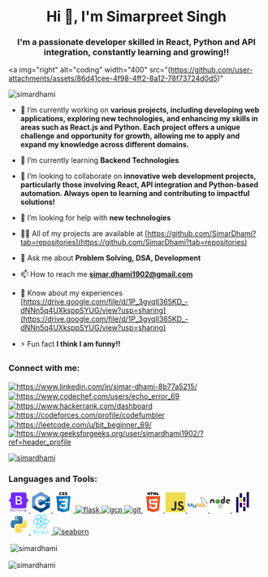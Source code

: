 <h1 align="center">Hi 👋, I'm Simarpreet Singh</h1>
<h3 align="center">I'm a passionate developer skilled in React, Python and API integration, constantly learning and growing!!</h3>

<a img="right" alt="coding" width="400" src="(https://github.com/user-attachments/assets/86d41cee-4f98-4ff2-8a12-78f73724d0d5)" 

<p align="left"> <img src="https://komarev.com/ghpvc/?username=simardhami&label=Profile%20views&color=0e75b6&style=flat" alt="simardhami" /> </p>

- 🔭 I’m currently working on **various projects, including developing web applications, exploring new technologies, and enhancing my skills in areas such as React.js and Python. Each project offers a unique challenge and opportunity for growth, allowing me to apply and expand my knowledge across different domains.**

- 🌱 I’m currently learning **Backend Technologies**

- 👯 I’m looking to collaborate on **innovative web development projects, particularly those involving React, API integration and Python-based automation. Always open to learning and contributing to impactful solutions!**

- 🤝 I’m looking for help with **new technologies**

- 👨‍💻 All of my projects are available at [https://github.com/SimarDhami?tab=repositories](https://github.com/SimarDhami?tab=repositories)

- 💬 Ask me about **Problem Solving, DSA, Development**

- 📫 How to reach me **simar.dhami1902@gmail.com**

- 📄 Know about my experiences [https://drive.google.com/file/d/1P_3gvqlI365KD_-dNNn5q4UXksppSYUG/view?usp=sharing](https://drive.google.com/file/d/1P_3gvqlI365KD_-dNNn5q4UXksppSYUG/view?usp=sharing)

- ⚡ Fun fact **I think I am funny!!**

<h3 align="left">Connect with me:</h3>
<p align="left">
<a href="https://linkedin.com/in/https://www.linkedin.com/in/simar-dhami-8b77a5215/" target="blank"><img align="center" src="https://raw.githubusercontent.com/rahuldkjain/github-profile-readme-generator/master/src/images/icons/Social/linked-in-alt.svg" alt="https://www.linkedin.com/in/simar-dhami-8b77a5215/" height="30" width="40" /></a>
<a href="https://www.codechef.com/users/https://www.codechef.com/users/echo_error_69" target="blank"><img align="center" src="https://cdn.jsdelivr.net/npm/simple-icons@3.1.0/icons/codechef.svg" alt="https://www.codechef.com/users/echo_error_69" height="30" width="40" /></a>
<a href="https://www.hackerrank.com/https://www.hackerrank.com/dashboard" target="blank"><img align="center" src="https://raw.githubusercontent.com/rahuldkjain/github-profile-readme-generator/master/src/images/icons/Social/hackerrank.svg" alt="https://www.hackerrank.com/dashboard" height="30" width="40" /></a>
<a href="https://codeforces.com/profile/https://codeforces.com/profile/codefumbler" target="blank"><img align="center" src="https://raw.githubusercontent.com/rahuldkjain/github-profile-readme-generator/master/src/images/icons/Social/codeforces.svg" alt="https://codeforces.com/profile/codefumbler" height="30" width="40" /></a>
<a href="https://www.leetcode.com/https://leetcode.com/u/bit_beginner_69/" target="blank"><img align="center" src="https://raw.githubusercontent.com/rahuldkjain/github-profile-readme-generator/master/src/images/icons/Social/leet-code.svg" alt="https://leetcode.com/u/bit_beginner_69/" height="30" width="40" /></a>
<a href="https://auth.geeksforgeeks.org/user/https://www.geeksforgeeks.org/user/simardhami1902/?ref=header_profile" target="blank"><img align="center" src="https://raw.githubusercontent.com/rahuldkjain/github-profile-readme-generator/master/src/images/icons/Social/geeks-for-geeks.svg" alt="https://www.geeksforgeeks.org/user/simardhami1902/?ref=header_profile" height="30" width="40" /></a>
</p>

<p align="left"> <a href="https://github.com/ryo-ma/github-profile-trophy"><img src="https://github-profile-trophy.vercel.app/?username=simardhami" alt="simardhami" /></a> </p>

<h3 align="left">Languages and Tools:</h3>
<p align="left"> <a href="https://getbootstrap.com" target="_blank" rel="noreferrer"> <img src="https://raw.githubusercontent.com/devicons/devicon/master/icons/bootstrap/bootstrap-plain-wordmark.svg" alt="bootstrap" width="40" height="40"/> </a> <a href="https://www.w3schools.com/cpp/" target="_blank" rel="noreferrer"> <img src="https://raw.githubusercontent.com/devicons/devicon/master/icons/cplusplus/cplusplus-original.svg" alt="cplusplus" width="40" height="40"/> </a> <a href="https://www.w3schools.com/css/" target="_blank" rel="noreferrer"> <img src="https://raw.githubusercontent.com/devicons/devicon/master/icons/css3/css3-original-wordmark.svg" alt="css3" width="40" height="40"/> </a> <a href="https://flask.palletsprojects.com/" target="_blank" rel="noreferrer"> <img src="https://www.vectorlogo.zone/logos/pocoo_flask/pocoo_flask-icon.svg" alt="flask" width="40" height="40"/> </a> <a href="https://cloud.google.com" target="_blank" rel="noreferrer"> <img src="https://www.vectorlogo.zone/logos/google_cloud/google_cloud-icon.svg" alt="gcp" width="40" height="40"/> </a> <a href="https://git-scm.com/" target="_blank" rel="noreferrer"> <img src="https://www.vectorlogo.zone/logos/git-scm/git-scm-icon.svg" alt="git" width="40" height="40"/> </a> <a href="https://www.w3.org/html/" target="_blank" rel="noreferrer"> <img src="https://raw.githubusercontent.com/devicons/devicon/master/icons/html5/html5-original-wordmark.svg" alt="html5" width="40" height="40"/> </a> <a href="https://developer.mozilla.org/en-US/docs/Web/JavaScript" target="_blank" rel="noreferrer"> <img src="https://raw.githubusercontent.com/devicons/devicon/master/icons/javascript/javascript-original.svg" alt="javascript" width="40" height="40"/> </a> <a href="https://www.mysql.com/" target="_blank" rel="noreferrer"> <img src="https://raw.githubusercontent.com/devicons/devicon/master/icons/mysql/mysql-original-wordmark.svg" alt="mysql" width="40" height="40"/> </a> <a href="https://nodejs.org" target="_blank" rel="noreferrer"> <img src="https://raw.githubusercontent.com/devicons/devicon/master/icons/nodejs/nodejs-original-wordmark.svg" alt="nodejs" width="40" height="40"/> </a> <a href="https://pandas.pydata.org/" target="_blank" rel="noreferrer"> <img src="https://raw.githubusercontent.com/devicons/devicon/2ae2a900d2f041da66e950e4d48052658d850630/icons/pandas/pandas-original.svg" alt="pandas" width="40" height="40"/> </a> <a href="https://www.python.org" target="_blank" rel="noreferrer"> <img src="https://raw.githubusercontent.com/devicons/devicon/master/icons/python/python-original.svg" alt="python" width="40" height="40"/> </a> <a href="https://reactjs.org/" target="_blank" rel="noreferrer"> <img src="https://raw.githubusercontent.com/devicons/devicon/master/icons/react/react-original-wordmark.svg" alt="react" width="40" height="40"/> </a> <a href="https://seaborn.pydata.org/" target="_blank" rel="noreferrer"> <img src="https://seaborn.pydata.org/_images/logo-mark-lightbg.svg" alt="seaborn" width="40" height="40"/> </a> </p>

<p>&nbsp;<img align="center" src="https://github-readme-stats.vercel.app/api?username=simardhami&show_icons=true&locale=en" alt="simardhami" /></p>

<p><img align="center" src="https://github-readme-streak-stats.herokuapp.com/?user=simardhami&" alt="simardhami" /></p>
